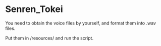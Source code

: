 # Senren_Tokei
You need to obtain the voice files by yourself, and format them into .wav files.

Put them in /resources/ and run the script.
